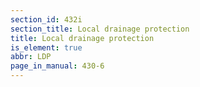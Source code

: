 ```yaml
---
section_id: 432i
section_title: Local drainage protection
title: Local drainage protection
is_element: true
abbr: LDP
page_in_manual: 430-6
---
```

